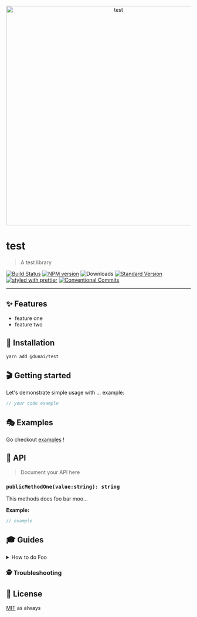 <p align="center">
  <img src="https://user-images.githubusercontent.com/1223799/50992071-73562500-1516-11e9-99fa-9f73b0f0eee2.png" width="597" alt="test">
</p>

# test

> A test library

[![Build Status](https://travis-ci.org/arswarog/test.svg?branch=master)](https://travis-ci.org/arswarog/test)
[![NPM version](https://img.shields.io/npm/v/@dunai/test.svg)](https://www.npmjs.com/package/@dunai/test)
![Downloads](https://img.shields.io/npm/dm/@dunai/test.svg)
[![Standard Version](https://img.shields.io/badge/release-standard%20version-brightgreen.svg)](https://github.com/conventional-changelog/standard-version)
[![styled with prettier](https://img.shields.io/badge/styled_with-prettier-ff69b4.svg)](https://github.com/prettier/prettier)
[![Conventional Commits](https://img.shields.io/badge/Conventional%20Commits-1.0.0-yellow.svg)](https://conventionalcommits.org)

---

## ✨ Features

- feature one
- feature two

## 🔧 Installation

```sh
yarn add @dunai/test
```

## 🎬 Getting started

Let's demonstrate simple usage with ... example:

```ts
// your code example
```

## 🎭 Examples

Go checkout [examples](./examples) !

## 📜 API

> Document your API here

### `publicMethodOne(value:string): string`

This methods does foo bar moo...

**Example:**

```ts
// example
```

## 🎓 Guides

<details>
<summary>How to do Foo</summary>
Today we're gonna build Foo....
</details>

### 🕵️ Troubleshooting

## 🥂 License

[MIT](./LICENSE.md) as always
